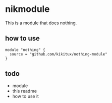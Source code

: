 # nikmodule

This is a module that does nothing.

## how to use

```
module "nothing" {
  source = "github.com/kikitux/nothing-module"
}
```


## todo
- module
- this readme
- how to use it
